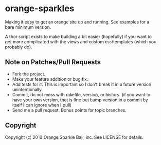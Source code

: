 # orange-sparkles

Making it easy to get an orange site up and running. See examples for a bare minimum 
version.

A thor script exists to make building a bit easier (hopefully) if you want to get more
complicated with the views and custom css/templates (which you probably do).

## Note on Patches/Pull Requests
 
* Fork the project.
* Make your feature addition or bug fix.
* Add tests for it. This is important so I don't break it in a
  future version unintentionally.
* Commit, do not mess with rakefile, version, or history.
  (if you want to have your own version, that is fine but bump version in a commit by itself I can ignore when I pull)
* Send me a pull request. Bonus points for topic branches.

## Copyright

Copyright (c) 2010 Orange Sparkle Ball, inc. See LICENSE for details.
